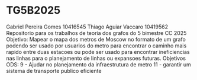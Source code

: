# TG5B2025
Gabriel Pereira Gomes 10416545
Thiago Aguiar Vaccaro 10419562
Repositorio para os trabalhos de teoria dos grafos do 5 bimestre CC 2025
Objetivo: Mapear o mapa dos metros de Moscow no formato de um grafo podendo ser usado por usuarios do metro para encontrar o caminho mais rapido entre duas estacoes ou pode ser usado para encontrar ineficiencias nas linhas para o planejamento de linhas ou expansoes futuras.
Objetivos ODS: 
9 - Ajudar no planejamento da infraestrutura de metro
11 - garantir um sistema de transporte publico eficiente
